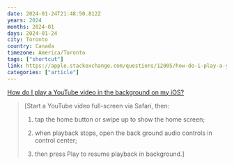 ```yaml
---
date: 2024-01-24T21:48:50.812Z
years: 2024
months: 2024-01
days: 2024-01-24
city: Toronto
country: Canada
timezone: America/Toronto
tags: ["shortcut"]
link: https://apple.stackexchange.com/questions/12005/how-do-i-play-a-youtube-video-in-the-background-on-my-ipad#12010
categories: ["article"]
---
```

[How do I play a YouTube video in the background on my iOS?](https://apple.stackexchange.com/questions/12005/how-do-i-play-a-youtube-video-in-the-background-on-my-ipad#12010)

> [Start a YouTube video full-screen via Safari, then:
> 
> 1. tap the home button or swipe up to show the home screen;
> 
> 2. when playback stops, open the back ground audio controls in control center;
> 
> 3. then press Play to resume playback in background.]
